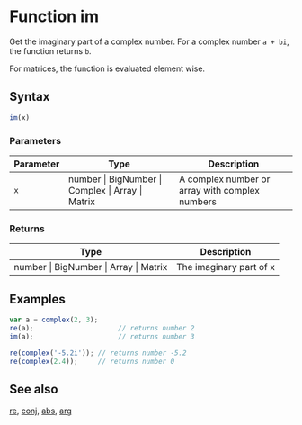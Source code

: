 <!-- Note: This file is automatically generated from source code comments. Changes made in this file will be overridden. -->

# Function im

Get the imaginary part of a complex number.
For a complex number `a + bi`, the function returns `b`.

For matrices, the function is evaluated element wise.


## Syntax

```js
im(x)
```

### Parameters

Parameter | Type | Description
--------- | ---- | -----------
`x` | number &#124; BigNumber &#124; Complex &#124; Array &#124; Matrix |  A complex number or array with complex numbers

### Returns

Type | Description
---- | -----------
number &#124; BigNumber &#124; Array &#124; Matrix | The imaginary part of x


## Examples

```js
var a = complex(2, 3);
re(a);                     // returns number 2
im(a);                     // returns number 3

re(complex('-5.2i')); // returns number -5.2
re(complex(2.4));     // returns number 0
```


## See also

[re](re.md),
[conj](conj.md),
[abs](abs.md),
[arg](arg.md)
